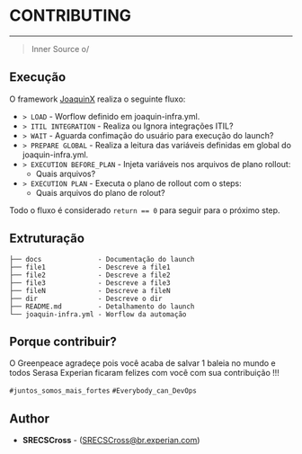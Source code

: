 # CONTRIBUTING
----
> Inner Source o/

## Execução

O framework  [JoaquinX](https://code.experian.local/projects/SCIB/repos/joaquin-x/browse) realiza o seguinte fluxo:
* `> LOAD` - Worflow definido em joaquin-infra.yml.
* `> ITIL INTEGRATION` -  Realiza ou Ignora integrações ITIL?
* `> WAIT` -  Aguarda confimação do usuário para execução do launch?
* `> PREPARE GLOBAL` -  Realiza a leitura das variáveis definidas em  global do joaquin-infra.yml.
* `> EXECUTION BEFORE_PLAN` -  Injeta variáveis nos arquivos de plano rollout:
	* Quais arquivos?
* `> EXECUTION PLAN` -  Executa o plano de rollout com o steps:
	* Quais arquivos do plano de rolout?

Todo o fluxo é considerado `return == 0` para seguir para o próximo step.

## Extruturação 

```
├── docs              - Documentação do launch
├── file1             - Descreve a file1
├── file2             - Descreve a file2
├── file3             - Descreve a file3
├── fileN             - Descreve a fileN
├── dir               - Descreve o dir
├── README.md         - Detalhamento do launch
└── joaquin-infra.yml - Worflow da automação 
```

## Porque contribuir?

O Greenpeace agradeçe pois você acaba de salvar 1 baleia no mundo e todos Serasa Experian ficaram felizes com você com sua contribuição !!! 

`#juntos_somos_mais_fortes`  `#Everybody_can_DevOps`

## Author

* **SRECSCross** - (SRECSCross@br.experian.com)